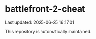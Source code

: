 # battlefront-2-cheat

Last updated: 2025-06-25 16:17:01

This repository is automatically maintained.
